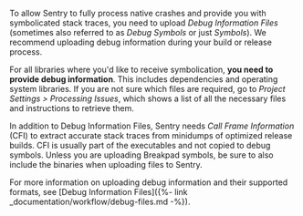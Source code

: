 To allow Sentry to fully process native crashes and provide you with
symbolicated stack traces, you need to upload _Debug Information Files_
(sometimes also referred to as _Debug Symbols_ or just _Symbols_). We recommend
uploading debug information during your build or release process.

For all libraries where you'd like to receive symbolication, **you need
to provide debug information**. This includes dependencies and operating system
libraries. If you are not sure which files are required, go to _Project
Settings > Processing Issues_, which shows a list of all the necessary files and
instructions to retrieve them.

In addition to Debug Information Files, Sentry needs _Call Frame Information_
(CFI) to extract accurate stack traces from minidumps of optimized release
builds. CFI is usually part of the executables and not copied to debug symbols.
Unless you are uploading Breakpad symbols, be sure to also include the binaries
when uploading files to Sentry.

For more information on uploading debug information and their supported formats,
see [Debug Information Files]({%- link _documentation/workflow/debug-files.md
-%}).
